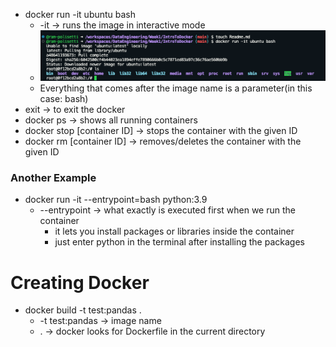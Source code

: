- docker run -it ubuntu bash
    - -it -> runs the image in interactive mode 
    - ![Alt text](image.png)
    - Everything that comes after the image name is a parameter(in this case: bash)
- exit -> to exit the docker
- docker ps -> shows all running containers
- docker stop [container ID] -> stops the container with the given ID
- docker rm [container ID] -> removes/deletes the container with the given ID
  
 ### Another  Example
 - docker run -it --entrypoint=bash python:3.9
    - --entrypoint -> what exactly is executed first when we run the container 
      - it lets you install packages or libraries inside the container 
      - just enter python in the terminal after installing the packages
  

  # Creating Docker
  - docker build -t test:pandas . 
    - -t test:pandas -> image name
    - . -> docker looks for Dockerfile in the current directory
  
